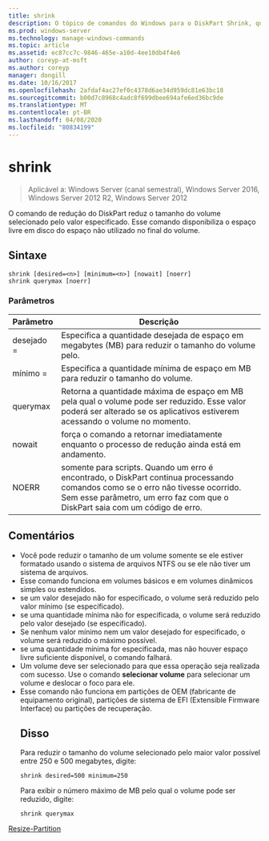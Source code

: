 ```yaml
---
title: shrink
description: O tópico de comandos do Windows para o DiskPart Shrink, que reduz o tamanho do volume selecionado pelo valor especificado.
ms.prod: windows-server
ms.technology: manage-windows-commands
ms.topic: article
ms.assetid: ec87cc7c-9846-465e-a10d-4ee10db4f4e6
author: coreyp-at-msft
ms.author: coreyp
manager: dongill
ms.date: 10/16/2017
ms.openlocfilehash: 2afdaf4ac27ef0c4378d6ae34d959dc81e63bc18
ms.sourcegitcommit: b00d7c8968c4adc8f699dbee694afe6ed36bc9de
ms.translationtype: MT
ms.contentlocale: pt-BR
ms.lasthandoff: 04/08/2020
ms.locfileid: "80834199"
---
```

# <a name="shrink"></a>shrink

>Aplicável a: Windows Server (canal semestral), Windows Server 2016, Windows Server 2012 R2, Windows Server 2012

O comando de redução do DiskPart reduz o tamanho do volume selecionado pelo valor especificado. Esse comando disponibiliza o espaço livre em disco do espaço não utilizado no final do volume.

## <a name="syntax"></a>Sintaxe
```
shrink [desired=<n>] [minimum=<n>] [nowait] [noerr]
shrink querymax [noerr]
```
### <a name="parameters"></a>Parâmetros

|  Parâmetro  |                                                                                             Descrição                                                                                              |
|-------------|------------------------------------------------------------------------------------------------------------------------------------------------------------------------------------------------------|
| desejado =<n> |                                                     Especifica a quantidade desejada de espaço em megabytes (MB) para reduzir o tamanho do volume pelo.                                                     |
| mínimo =<n> |                                                           Especifica a quantidade mínima de espaço em MB para reduzir o tamanho do volume.                                                           |
|  querymax   |                       Retorna a quantidade máxima de espaço em MB pela qual o volume pode ser reduzido. Esse valor poderá ser alterado se os aplicativos estiverem acessando o volume no momento.                        |
|   nowait    |                                                       força o comando a retornar imediatamente enquanto o processo de redução ainda está em andamento.                                                        |
|    NOERR    | somente para scripts. Quando um erro é encontrado, o DiskPart continua processando comandos como se o erro não tivesse ocorrido. Sem esse parâmetro, um erro faz com que o DiskPart saia com um código de erro. |

## <a name="remarks"></a>Comentários
- Você pode reduzir o tamanho de um volume somente se ele estiver formatado usando o sistema de arquivos NTFS ou se ele não tiver um sistema de arquivos.
- Esse comando funciona em volumes básicos e em volumes dinâmicos simples ou estendidos.
- se um valor desejado não for especificado, o volume será reduzido pelo valor mínimo (se especificado).
- se uma quantidade mínima não for especificada, o volume será reduzido pelo valor desejado (se especificado).
- Se nenhum valor mínimo nem um valor desejado for especificado, o volume será reduzido o máximo possível.
- se uma quantidade mínima for especificada, mas não houver espaço livre suficiente disponível, o comando falhará.
- Um volume deve ser selecionado para que essa operação seja realizada com sucesso. Use o comando **selecionar volume** para selecionar um volume e deslocar o foco para ele.
- Esse comando não funciona em partições de OEM (fabricante de equipamento original), partições de sistema de EFI (Extensible Firmware Interface) ou partições de recuperação.
  ## <a name="examples"></a><a name=BKMK_examples></a>Disso
  Para reduzir o tamanho do volume selecionado pelo maior valor possível entre 250 e 500 megabytes, digite:
  ```
  shrink desired=500 minimum=250
  ```
  Para exibir o número máximo de MB pelo qual o volume pode ser reduzido, digite:
  ```
  shrink querymax
  ```

[Resize-Partition](https://technet.microsoft.com/library/hh848680.aspx)
